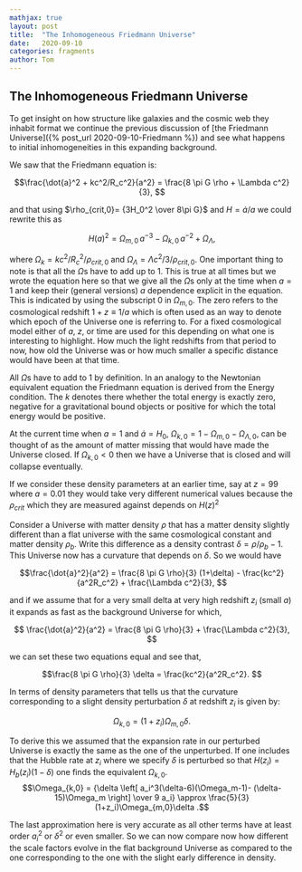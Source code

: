 ```yaml
---
mathjax: true
layout: post
title:  "The Inhomogeneous Friedmann Universe"
date:   2020-09-10
categories: fragments
author: Tom
---
```


## The Inhomogeneous Friedmann Universe

To get insight on how structure like galaxies and the cosmic web they inhabit format we continue the previous discussion of [the Friedmann Universe]({% post_url 2020-09-10-Friedmann %}) and see what happens to initial inhomogeneities in this expanding background.

We saw that the Friedmann equation is:

$$\frac{\dot{a}^2 + kc^2/R_c^2}{a^2} = \frac{8 \pi G \rho + \Lambda c^2}{3}, $$

and that using $\rho_{crit,0}= {3H_0^2 \over 8\pi G}$ and $H=\dot{a}/a$ we could rewrite this as

$$H(a)^2= \Omega_{m,0}\,a^{-3} - \Omega_{k,0}\,a^{-2} + \Omega_\Lambda,
$$

where $\Omega_k= k c^2/R_c^2/\rho_{crit,0}$ and $\Omega_\Lambda = \Lambda c^2/3/\rho_{crit,0}$. One important thing to note is that all the $\Omega$s have to add up to 1. This is true at all times but we wrote the equation here so that we give all the $\Omega$s only at the time when $a=1$ and keep their (general versions) $a$ dependence explicit in the equation. This is indicated by using the subscript $0$ in $\Omega_{m,0}$. The zero refers to the cosmological redshift $1+z\equiv 1/a$ which is often used as an  way to denote which epoch of the Universe one is referring to. For a fixed cosmological model either of $a$, $z$, or time are used for this depending on what one is interesting to highlight. How much the light redshifts from that period to now, how old the Universe was or how much smaller a specific distance would have been at that time.

All $\Omega$s have to add to 1 by definition. In an analogy to the Newtonian equivalent equation the Friedmann equation is derived from the Energy condition. The $k$ denotes there whether the total energy is exactly zero, negative for a gravitational bound objects or positive for which the total energy would be positive.


At the current time when $a=1$ and $\dot{a}=H_0$, $\Omega_{k,0} = 1 - \Omega_{m,0} - \Omega_{\Lambda,0}$, can be thought of as the amount of matter missing that would have made the Universe closed. If $\Omega_{k,0}<0$ then we have a Universe that is closed and will collapse eventually. 

If we consider these density parameters at an earlier time, say at $z=99$ where $a=0.01$ they would take very different numerical values because the $\rho_{crit}$ which they are measured against depends on $H(z)^2$ 

Consider a Universe with matter density $\rho$ that has a matter density slightly different than a flat universe with the same cosmological constant and matter density $\rho_b$. Write this difference as a density contrast $\delta=\rho/\rho_b-1$.
This Universe now has a curvature that depends on $\delta$. So we would have 

$$\frac{\dot{a}^2}{a^2} = \frac{8 \pi G \rho}{3} (1+\delta) -  \frac{kc^2}{a^2R_c^2} + \frac{\Lambda c^2}{3}, $$

and if we assume that for a very small delta at very high redshift $z_i$ (small $a$) it expands as fast as the background Universe for which,

$$
\frac{\dot{a}^2}{a^2} = \frac{8 \pi G \rho}{3} + \frac{\Lambda c^2}{3}, 
$$

we can set these two equations equal and see that,

$$\frac{8 \pi G \rho}{3} \delta =  \frac{kc^2}{a^2R_c^2}. $$ 

In terms of density parameters that tells us that the curvature corresponding to a slight density perturbation $\delta$ at redshift $z_i$ is given by:

$$\Omega_{k,0} = (1+z_i)\Omega_{m,0}\delta .$$

To derive this we assumed that the expansion rate in our perturbed Universe is exactly the same as the one of the unperturbed. If one includes that the Hubble rate at $z_i$ where we specify $\delta$ is perturbed so that $H(z_i)=H_b(z_i)(1-\delta)$ one finds the equivalent $\Omega_{k,0}$. 
$$\Omega_{k,0} = {\delta \left[ a_i^3(\delta-6)(\Omega_m-1)- (\delta-15)\Omega_m \right] \over 9 a_i}
  \approx \frac{5}{3}(1+z_i)\Omega_{m,0}\delta .$$

The last approximation here is very accurate as all other terms have at least order $a_i^2$ or $\delta^2$ or even smaller. 
So we can now compare now how different the scale factors evolve in the flat background Universe as compared to the one corresponding to the one with the slight early difference in density. 

